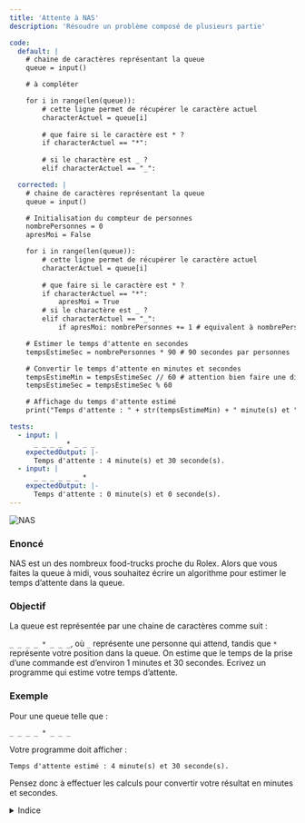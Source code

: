 ```yaml
---
title: 'Attente à NAS'
description: 'Résoudre un problème composé de plusieurs partie'

code:
  default: |
    # chaine de caractères représentant la queue
    queue = input()

    # à compléter

    for i in range(len(queue)):
        # cette ligne permet de récupérer le caractère actuel
        characterActuel = queue[i]
        
        # que faire si le caractère est * ?
        if characterActuel == "*":
            
        # si le charactère est _ ?
        elif characterActuel == "_":

  corrected: |
    # chaine de caractères représentant la queue
    queue = input()

    # Initialisation du compteur de personnes
    nombrePersonnes = 0
    apresMoi = False

    for i in range(len(queue)):
        # cette ligne permet de récupérer le caractère actuel
        characterActuel = queue[i]
        
        # que faire si le caractère est * ?
        if characterActuel == "*":
            apresMoi = True
        # si le charactère est _ ?
        elif characterActuel == "_":
            if apresMoi: nombrePersonnes += 1 # equivalent à nombrePersonnes = nombrePersonnes + 1

    # Estimer le temps d'attente en secondes
    tempsEstimeSec = nombrePersonnes * 90 # 90 secondes par personnes

    # Convertir le temps d'attente en minutes et secondes
    tempsEstimeMin = tempsEstimeSec // 60 # attention bien faire une division entière ici
    tempsEstimeSec = tempsEstimeSec % 60

    # Affichage du temps d'attente estimé
    print("Temps d'attente : " + str(tempsEstimeMin) + " minute(s) et " + str(tempsEstimeSec) + " seconde(s).")

tests:
  - input: |
      _ _ _ _ * _ _ _
    expectedOutput: |-
      Temps d'attente : 4 minute(s) et 30 seconde(s).
  - input: |
      _ _ _ _ _ _ *
    expectedOutput: |-
      Temps d'attente : 0 minute(s) et 0 seconde(s).
---
```


![NAS](/banner/nas.png)

### Enoncé

NAS est un des nombreux food-trucks proche du Rolex. Alors que vous faites la queue à midi, vous souhaitez écrire un algorithme pour estimer le temps d’attente dans la queue.

### Objectif

La queue est représentée par une chaine de caractères comme suit :

`_ _ _ _ * _ _ _`, où `_` représente une personne qui attend, tandis que `*` représente votre position dans la queue. On estime que le temps de la prise d’une commande est d’environ 1 minutes et 30 secondes. Ecrivez un programme qui estime votre temps d’attente.

### Exemple

Pour une queue telle que :

`_ _ _ _ * _ _ _`

Votre programme doit afficher :

`Temps d'attente estimé : 4 minute(s) et 30 seconde(s).`

Pensez donc à effectuer les calculs pour convertir votre résultat en minutes et secondes.

<details>
  <summary>Indice</summary>
    Cet exercice est difficile !

    Vous pourriez sauvegarder dans une variable de type `boolean` le fait que votre position dans la queue est passée ou non, pour savoir s’il faut ajouter le temps ou non dans la boucle.

    Pour convertir en minutes et secondes, utilisez une division puis l’opérateur modulo, `%`.

</details>
